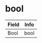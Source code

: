 # bool

<table><thead><tr><th>Field</th><th>Info</th></tr></thead><tbody>
<tr><td>Bool</td><td>bool</td></tr>
</tbody></table>